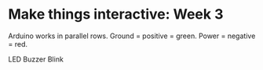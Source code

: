 # Make things interactive: Week 3 

Arduino works in parallel rows. 
Ground = positive = green. 
Power = negative = red.

LED
Buzzer
Blink
